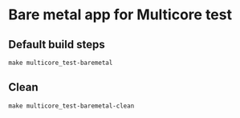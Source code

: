 # Bare metal app for Multicore test

## Default build steps
```
make multicore_test-baremetal
```

## Clean
```
make multicore_test-baremetal-clean
```
